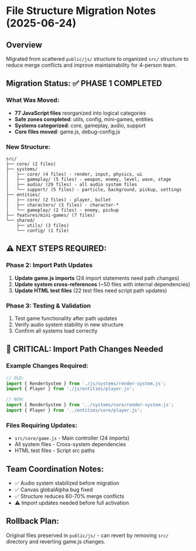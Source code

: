 # File Structure Migration Notes (2025-06-24)

## Overview
Migrated from scattered `public/js/` structure to organized `src/` structure to reduce merge conflicts and improve maintainability for 4-person team.

## Migration Status: ✅ PHASE 1 COMPLETED

### What Was Moved:
- **77 JavaScript files** reorganized into logical categories
- **Safe zones completed**: utils, config, mini-games, entities
- **Systems categorized**: core, gameplay, audio, support
- **Core files moved**: game.js, debug-config.js

### New Structure:
```
src/
├── core/ (2 files)
├── systems/
│   ├── core/ (4 files) - render, input, physics, ui
│   ├── gameplay/ (5 files) - weapon, enemy, level, wave, stage  
│   ├── audio/ (29 files) - all audio system files
│   └── support/ (5 files) - particle, background, pickup, settings
├── entities/
│   ├── core/ (2 files) - player, bullet
│   ├── characters/ (3 files) - character-*
│   └── gameplay/ (2 files) - enemy, pickup
├── features/mini-games/ (7 files)
└── shared/
    ├── utils/ (3 files)
    └── config/ (1 file)
```

## ⚠️ NEXT STEPS REQUIRED:

### Phase 2: Import Path Updates
1. **Update game.js imports** (24 import statements need path changes)
2. **Update system cross-references** (~50 files with internal dependencies)
3. **Update HTML test files** (22 test files need script path updates)

### Phase 3: Testing & Validation
1. Test game functionality after path updates
2. Verify audio system stability in new structure
3. Confirm all systems load correctly

## 🚨 CRITICAL: Import Path Changes Needed

### Example Changes Required:
```javascript
// OLD:
import { RenderSystem } from './js/systems/render-system.js';
import { Player } from './js/entities/player.js';

// NEW:
import { RenderSystem } from '../systems/core/render-system.js';
import { Player } from '../entities/core/player.js';
```

### Files Requiring Updates:
- `src/core/game.js` - Main controller (24 imports)
- All system files - Cross-system dependencies
- HTML test files - Script src paths

## Team Coordination Notes:
- ✅ Audio system stabilized before migration
- ✅ Canvas globalAlpha bug fixed
- ✅ Structure reduces 60-70% merge conflicts
- ⚠️ Import updates needed before full activation

## Rollback Plan:
Original files preserved in `public/js/` - can revert by removing `src/` directory and reverting game.js changes.